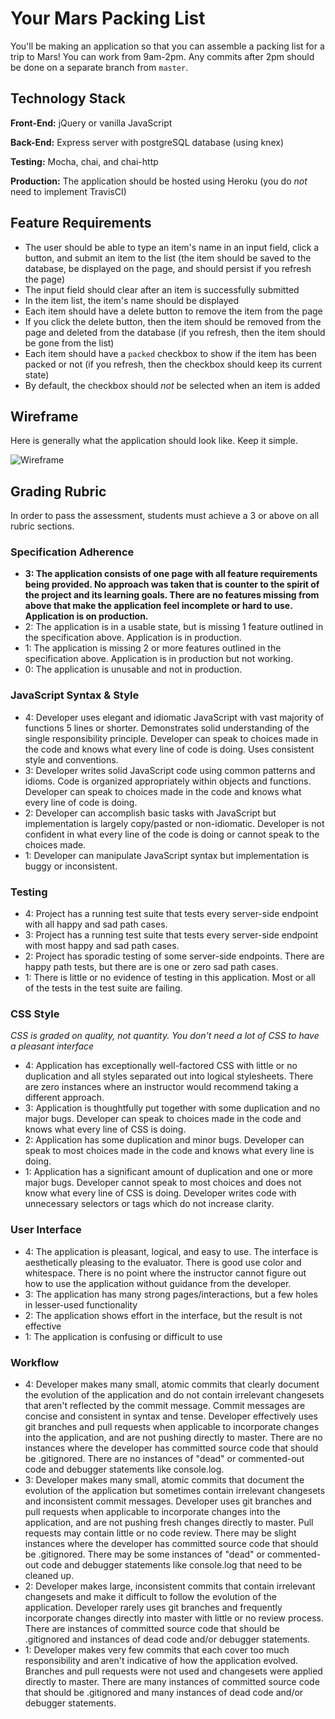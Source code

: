 # Your Mars Packing List

You'll be making an application so that you can assemble a packing list for a trip to Mars! You can work from 9am-2pm. Any commits after 2pm should be done on a separate branch from `master`.

## Technology Stack

**Front-End:** jQuery or vanilla JavaScript

**Back-End:** Express server with postgreSQL database (using knex)

**Testing:** Mocha, chai, and chai-http

**Production:** The application should be hosted using Heroku (you do _not_ need to implement TravisCI)

## Feature Requirements

* The user should be able to type an item's name in an input field, click a button, and submit an item to the list (the item should be saved to the database, be displayed on the page, and should persist if you refresh the page)
* The input field should clear after an item is successfully submitted
* In the item list, the item's name should be displayed
* Each item should have a delete button to remove the item from the page
* If you click the delete button, then the item should be removed from the page and deleted from the database (if you refresh, then the item should be gone from the list)
* Each item should have a `packed` checkbox to show if the item has been packed or not (if you refresh, then the checkbox should keep its current state)
* By default, the checkbox should _not_ be selected when an item is added

## Wireframe

Here is generally what the application should look like. Keep it simple.

![Wireframe](https://i.imgur.com/GlQi9S9.png)

## Grading Rubric

In order to pass the assessment, students must achieve a 3 or above on all rubric sections.

### Specification Adherence

* **3: The application consists of one page with all feature requirements being provided. No approach was taken that is counter to the spirit of the project and its learning goals. There are no features missing from above that make the application feel incomplete or hard to use. Application is on production.**
* 2: The application is in a usable state, but is missing 1 feature outlined in the specification above. Application is in production.
* 1: The application is missing 2 or more features outlined in the specification above. Application is in production but not working.
* 0: The application is unusable and not in production.

### JavaScript Syntax & Style

* 4: Developer uses elegant and idiomatic JavaScript with vast majority of functions 5 lines or shorter. Demonstrates solid understanding of the single responsibility principle. Developer can speak to choices made in the code and knows what every line of code is doing. Uses consistent style and conventions.
* 3: Developer writes solid JavaScript code using common patterns and idioms. Code is organized appropriately within objects and functions. Developer can speak to choices made in the code and knows what every line of code is doing.
* 2: Developer can accomplish basic tasks with JavaScript but implementation is largely copy/pasted or non-idiomatic. Developer is not confident in what every line of the code is doing or cannot speak to the choices made.
* 1: Developer can manipulate JavaScript syntax but implementation is buggy or inconsistent.

### Testing

* 4: Project has a running test suite that tests every server-side endpoint with all happy and sad path cases.
* 3: Project has a running test suite that tests every server-side endpoint with most happy and sad path cases.
* 2: Project has sporadic testing of some server-side endpoints. There are happy path tests, but there are is one or zero sad path cases.
* 1: There is little or no evidence of testing in this application. Most or all of the tests in the test suite are failing.

### CSS Style

*CSS is graded on quality, not quantity. You don't need a lot of CSS to have a pleasant interface*

* 4: Application has exceptionally well-factored CSS with little or no duplication and all styles separated out into logical stylesheets. There are zero instances where an instructor would recommend taking a different approach.
* 3: Application is thoughtfully put together with some duplication and no major bugs. Developer can speak to choices made in the code and knows what every line of CSS is doing.
* 2: Application has some duplication and minor bugs. Developer can speak to most choices made in the code and knows what every line is doing.
* 1: Application has a significant amount of duplication and one or more major bugs. Developer cannot speak to most choices and does not know what every line of CSS is doing. Developer writes code with unnecessary selectors or tags which do not increase clarity.

### User Interface

* 4: The application is pleasant, logical, and easy to use. The interface is aesthetically pleasing to the evaluator. There is good use color and whitespace. There is no point where the instructor cannot figure out how to use the application without guidance from the developer.
* 3: The application has many strong pages/interactions, but a few holes in lesser-used functionality
* 2: The application shows effort in the interface, but the result is not effective
* 1: The application is confusing or difficult to use

### Workflow

* 4: Developer makes many small, atomic commits that clearly document the evolution of the application and do not contain irrelevant changesets that aren't reflected by the commit message. Commit messages are concise and consistent in syntax and tense. Developer effectively uses git branches and pull requests when applicable to incorporate changes into the application, and are not pushing directly to master. There are no instances where the developer has committed source code that should be .gitignored. There are no instances of "dead" or commented-out code and debugger statements like console.log.
* 3: Developer makes many small, atomic commits that document the evolution of the application but sometimes contain irrelevant changesets and inconsistent commit messages. Developer uses git branches and pull requests when applicable to incorporate changes into the application, and are not pushing fresh changes directly to master. Pull requests may contain little or no code review. There may be slight instances where the developer has committed source code that should be .gitignored. There may be some instances of "dead" or commented-out code and debugger statements like console.log that need to be cleaned up.
* 2: Developer makes large, inconsistent commits that contain irrelevant changesets and make it difficult to follow the evolution of the application. Developer rarely uses git branches and frequently incorporate changes directly into master with little or no review process. There are instances of committed source code that should be .gitignored and instances of dead code and/or debugger statements.
* 1: Developer makes very few commits that each cover too much responsibility and aren't indicative of how the application evolved. Branches and pull requests were not used and changesets were applied directly to master. There are many instances of committed source code that should be .gitignored and many instances of dead code and/or debugger statements.
